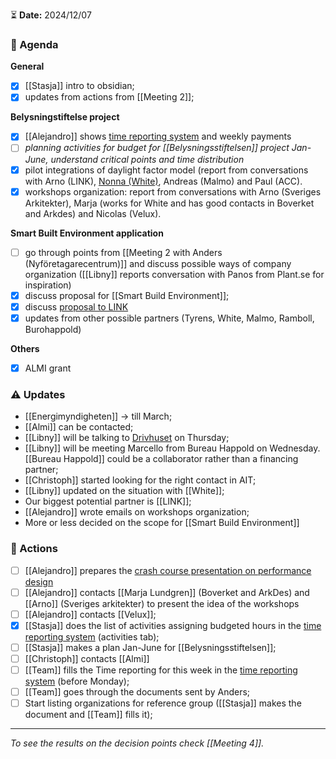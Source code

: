 ⏳ **Date:** 2024/12/07

### 📃 Agenda

**General**
- [x] [[Stasja]] intro to obsidian;
- [x] updates from actions from [[Meeting 2]];

**Belysningstiftelse project**
- [x] [[Alejandro]] shows [time reporting system](https://docs.google.com/spreadsheets/d/1acTvHOKD0QCCJYG0vyyUjruoZdrIs8IaxwaCIHO0d6s/edit?usp=sharing) and weekly payments
- [ ] _planning activities for budget for [[Belysningsstiftelsen]] project Jan-June, understand critical points and time distribution_
- [x] pilot integrations of daylight factor model (report from conversations with Arno (LINK), [Nonna (White)](https://docs.google.com/document/d/1Rr_ONEEyCVdrTXrf2g2M25nYnFcHp2lx_gOXL8V-bYU/edit?usp=drive_link), Andreas (Malmo) and Paul (ACC).
- [x] workshops organization: report from conversations with Arno (Sveriges Arkitekter), Marja (works for White and has good contacts in Boverket and Arkdes) and Nicolas (Velux).

**Smart Built Environment application**
- [ ] go through points from [[Meeting 2 with Anders (Nyföretagarecentrum)]] and discuss possible ways of company organization ([[Libny]] reports conversation with Panos from Plant.se for inspiration)
- [x] discuss proposal for [[Smart Build Environment]]; 
- [x] discuss [proposal to LINK](https://docs.google.com/spreadsheets/d/1bDdcWYPaniEzn-YdRcHmkYpZmLFw5OceWMGFG2Ec0dg/edit?usp=drive_link) 
- [x] updates from other possible partners (Tyrens, White, Malmo, Ramboll, Burohappold)

**Others**
- [x] ALMI grant

### ⚠️ Updates

-   [[Energimyndigheten]] -> till March;
-   [[Almi]] can be contacted;
-  [[Libny]] will be talking to  [Drivhuset](https://uppsala.drivhuset.se/en/) on Thursday;
-  [[Libny]] will be meeting Marcello from Bureau Happold on Wednesday. [[Bureau Happold]] could be a collaborator rather than a financing partner;
-  [[Christoph]] started looking for the right contact in AIT;
-  [[Libny]] updated on the situation with [[White]];
-  Our biggest potential partner is [[LINK]];
-  [[Alejandro]] wrote emails on workshops organization;
- More or less decided on the scope for [[Smart Build Environment]]


### 🚀 Actions
- [ ] [[Alejandro]] prepares the [crash course presentation on performance design](https://docs.google.com/presentation/d/10kDiuaBg9PXxkLYuyn7pi64yDn2dp6OcsFPlELe04hU/edit?usp=sharing)
- [ ] [[Alejandro]]  contacts [[Marja Lundgren]] (Boverket and ArkDes) and [[Arno]] (Sveriges arkitekter) to present the idea of the workshops
- [ ] [[Alejandro]] contacts [[Velux]];
- [x] [[Stasja]] does the list of activities assigning budgeted hours in the [time reporting system](https://docs.google.com/spreadsheets/d/1acTvHOKD0QCCJYG0vyyUjruoZdrIs8IaxwaCIHO0d6s/edit?usp=sharing) (activities tab);
- [ ] [[Stasja]] makes a plan Jan-June for [[Belysningsstiftelsen]];
- [ ] [[Christoph]] contacts [[Almi]]
- [ ] [[Team]] fills the Time reporting for this week in the [time reporting system](https://docs.google.com/spreadsheets/d/1acTvHOKD0QCCJYG0vyyUjruoZdrIs8IaxwaCIHO0d6s/edit?usp=sharing) (before Monday);
- [ ] [[Team]] goes through the documents sent by Anders;
- [ ] Start listing organizations for reference group ([[Stasja]] makes the document and [[Team]] fills it);

---

_To see the results on the decision points check [[Meeting 4]]._
